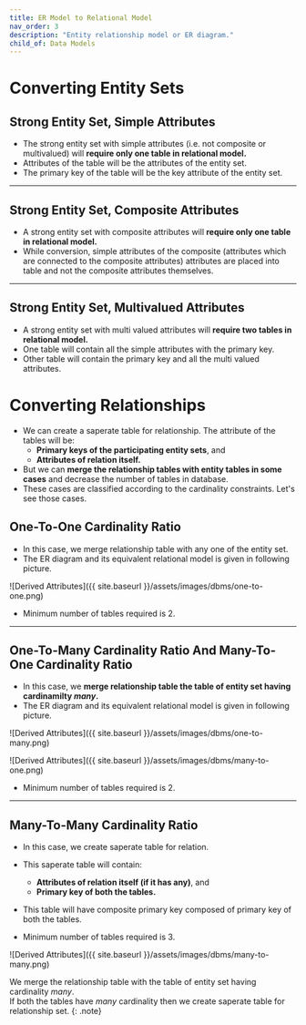 ```yaml
---
title: ER Model to Relational Model
nav_order: 3
description: "Entity relationship model or ER diagram."
child_of: Data Models
---
```


# Converting Entity Sets

## Strong Entity Set, Simple Attributes

- The strong entity set with simple attributes (i.e. not composite or multivalued) will **require only one table in relational model.**
- Attributes of the table will be the attributes of the entity set.
- The primary key of the table will be the key attribute of the entity set.

***

## Strong Entity Set, Composite Attributes

- A strong entity set with composite attributes will **require only one table in relational model.**
- While conversion, simple attributes of the composite (attributes which are connected to the composite attributes) attributes are placed into table and not the composite attributes themselves.

***

## Strong Entity Set, Multivalued Attributes

- A strong entity set with multi valued attributes will **require two tables in relational model.**
- One table will contain all the simple attributes with the primary key.
- Other table will contain the primary key and all the multi valued attributes.

# Converting Relationships

- We can create a saperate table for relationship. The attribute of the tables will be: 
    - **Primary keys of the participating entity sets**, and
    - **Attributes of relation itself.**
- But we can **merge the relationship tables with entity tables in some cases** and decrease the number of tables in database. 
- These cases are classified according to the cardinality constraints. Let's see those cases.

## One-To-One Cardinality Ratio

- In this case, we merge relationship table with any one of the entity set.
- The ER diagram and its equivalent relational model is given in following picture.

![Derived Attributes]({{ site.baseurl }}/assets/images/dbms/one-to-one.png)

- Minimum number of tables required is 2.

***

## One-To-Many Cardinality Ratio And Many-To-One Cardinality Ratio

- In this case, we **merge relationship table the table of entity set having cardinamilty *many*.**
- The ER diagram and its equivalent relational model is given in following picture.

![Derived Attributes]({{ site.baseurl }}/assets/images/dbms/one-to-many.png)

![Derived Attributes]({{ site.baseurl }}/assets/images/dbms/many-to-one.png)

- Minimum number of tables required is 2.

***

## Many-To-Many Cardinality Ratio

- In this case, we create saperate table for relation.
- This saperate table will contain:
    - **Attributes of relation itself (if it has any)**, and
    - **Primary key of both the tables.**
- This table will have composite primary key composed of primary key of both the tables.

- Minimum number of tables required is 3.

![Derived Attributes]({{ site.baseurl }}/assets/images/dbms/many-to-many.png)

We merge the relationship table with the table of entity set having cardinality *many*.<br>If both the tables have *many* cardinality then we create saperate table for relationship set.
{: .note}